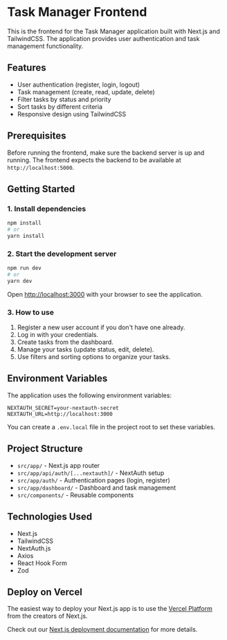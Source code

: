 # Task Manager Frontend

This is the frontend for the Task Manager application built with Next.js and TailwindCSS. The application provides user authentication and task management functionality.

## Features

- User authentication (register, login, logout)
- Task management (create, read, update, delete)
- Filter tasks by status and priority
- Sort tasks by different criteria
- Responsive design using TailwindCSS

## Prerequisites

Before running the frontend, make sure the backend server is up and running. The frontend expects the backend to be available at `http://localhost:5000`.

## Getting Started

### 1. Install dependencies

```bash
npm install
# or
yarn install
```

### 2. Start the development server

```bash
npm run dev
# or
yarn dev
```

Open [http://localhost:3000](http://localhost:3000) with your browser to see the application.

### 3. How to use

1. Register a new user account if you don't have one already.
2. Log in with your credentials.
3. Create tasks from the dashboard.
4. Manage your tasks (update status, edit, delete).
5. Use filters and sorting options to organize your tasks.

## Environment Variables

The application uses the following environment variables:

```
NEXTAUTH_SECRET=your-nextauth-secret
NEXTAUTH_URL=http://localhost:3000
```

You can create a `.env.local` file in the project root to set these variables.

## Project Structure

- `src/app/` - Next.js app router
- `src/app/api/auth/[...nextauth]/` - NextAuth setup
- `src/app/auth/` - Authentication pages (login, register)
- `src/app/dashboard/` - Dashboard and task management
- `src/components/` - Reusable components

## Technologies Used

- Next.js
- TailwindCSS
- NextAuth.js
- Axios
- React Hook Form
- Zod

## Deploy on Vercel

The easiest way to deploy your Next.js app is to use the [Vercel Platform](https://vercel.com/new?utm_medium=default-template&filter=next.js&utm_source=create-next-app&utm_campaign=create-next-app-readme) from the creators of Next.js.

Check out our [Next.js deployment documentation](https://nextjs.org/docs/app/building-your-application/deploying) for more details.
